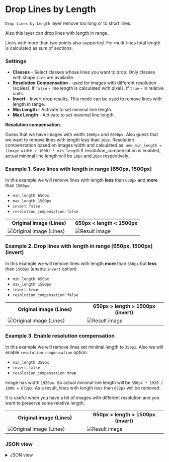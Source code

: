 # Drop Lines by Length

`Drop Lines by Length` layer remove too long or to short lines.

Also this layer can drop lines with length in range.

Lines with more than two points also supported. For multi-lines total length is calculated as sum of sections.

### Settings

- **Classes** - Select classes whose lines you want to drop. Only classes with shape `Line` are available.
- **Resolution Compensation** - used for images with different resolution (scales). If `false` - line length is calculated with pixels. If `true` - in relative units.
- **Invert** - Invert drop results. This mode can be used to remove lines with length in range.
- **Min Length** - Activate to set minimal line length.
- **Max Length** - Activate to set maximal line length.

**Resolution compensation**:

Guess that we have images with width `1000px` and `2000px`. Also guess that we want to remove lines with length less than `10px`.
Resolution compenstation based on images width and calculated as:
`new_min_length = (image_width / 1000) * min_length`
If resolution_compensation is enabled, actual minimal line length will be `10px` and `20px` respectively.

### Example 1. **Save** lines with length in range [650px, 1500px]

In this example we will remove lines with length **less** than `650px` and **more** than `1500px`:

- `min_length`: `650px`
- `max_length`: `1500px`
- `invert`: `false`
- `resolution_compensation`: `false`

<table>
<tr>
<td style="text-align:center; width:50%"><strong>Original image (Lines)</strong></td>
<td style="text-align:center; width:50%"><strong>650px < length < 1500px </strong></td>
</tr>
<tr>
<td> <img src="https://github.com/supervisely-ecosystem/ml-nodes/assets/79905215/7d0a2600-6a2b-43a2-91cb-7efadd378db0" alt="Original image (Lines)"/> </td>
<td> <img src="https://github.com/supervisely-ecosystem/ml-nodes/assets/79905215/509dc340-218a-4a82-825c-161b203e5eb4" alt="Result image"/> </td>

</tr>
</table>

### Example 2. **Drop** lines with length in range [650px, 1500px] (invert)

In this example we will remove lines with length **more** than `650px` but **less** than `1500px` (enable `invert` option):

- `min_length`: `650px`
- `max_length`: `1500px`
- `invert`: **`true`**
- `resolution_compensation`: `false`

<table>
<tr></tr>
<td style="text-align:center; width:50%"><strong>Original image (Lines)</strong></td>
<td style="text-align:center; width:50%"><strong>650px > length > 1500px (invert)</strong></td>
</tr>
<tr>
<td> <img src="https://github.com/supervisely-ecosystem/ml-nodes/assets/79905215/7d0a2600-6a2b-43a2-91cb-7efadd378db0" alt="Original image (Lines)"/> </td>
<td> <img src="https://github.com/supervisely-ecosystem/ml-nodes/assets/79905215/197bdd89-3f9b-4ae3-b6a3-8e794f6b9c19" alt="Result image"/> </td>
</tr>
</table>

### Example 3. Enable resolution compensation

In this example we will remove lines set minimal length to `350px`.
Also we will enable `resolution compensation` option:

- `min_length`: `350px`
- `invert`: `false`
- `resolution_compensation`: **`true`**

Image has width `1920px`. So actual minimal line length will be `350px * 1920 / 1000 = 672px`.
As a result, lines with length less than `672px` will be removed.

It is useful when you have a lot of images with different resolution and you want to preserve some relative length.

<table>
<tr></tr>
<td style="text-align:center; width:50%"><strong>Original image (Lines)</strong></td>
<td style="text-align:center; width:50%"><strong>650px > length > 1500px (invert)</strong></td>
</tr>
<tr>
<td> <img src="https://github.com/supervisely-ecosystem/ml-nodes/assets/79905215/7d0a2600-6a2b-43a2-91cb-7efadd378db0" alt="Original image (Lines)"/> </td>
<td> <img src="https://github.com/supervisely-ecosystem/ml-nodes/assets/79905215/a81ea704-7a75-432b-b799-c746868b9bf8" alt="Result image"/> </td>
</tr>
</table>

### JSON view

<details>
  <summary>JSON view</summary>

```json
{
  "action": "drop_lines_by_length",
  "src": ["$data_1"],
  "dst": "$drop_lines_by_length_2",
  "settings": {
    "lines_class": "squirrel_line",
    "resolution_compensation": true,
    "invert": true,
    "min_length": 1,
    "max_length": 5
  }
}
```

</details>

